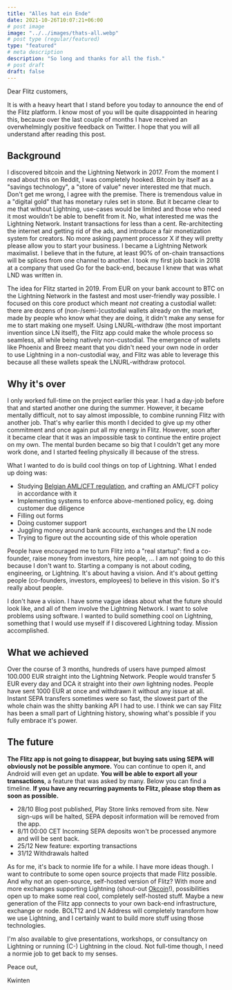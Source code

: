 ```yaml
---
title: "Alles hat ein Ende"
date: 2021-10-26T10:07:21+06:00
# post image
image: "../../images/thats-all.webp"
# post type (regular/featured)
type: "featured"
# meta description
description: "So long and thanks for all the fish."
# post draft
draft: false
---
```


Dear Flitz customers,

It is with a heavy heart that I stand before you today to announce the end of the Flitz platform. I know most of you will be quite disappointed in hearing this, because over the last couple of months I have received an overwhelmingly positive feedback on Twitter. I hope that you will all understand after reading this post.

## Background
I discovered bitcoin and the Lightning Network in 2017. From the moment I read about this on Reddit, I was completely hooked. Bitcoin by itself as a "savings technology", a "store of value" never interested me that much. Don't get me wrong, I agree with the premise. There is tremendous value in a "digital gold" that has monetary rules set in stone. But it became clear to me that without Lightning, use-cases would be limited and those who need it most wouldn't be able to benefit from it. No, what interested me was the Lightning Network. Instant transactions for less than a cent. Re-architecting the internet and getting rid of the ads, and introduce a fair monetization system for creators. No more asking payment processor X if they will pretty please allow you to start your business. I became a Lightning Network maximalist. I believe that in the future, at least 90% of on-chain transactions will be splices from one channel to another. I took my first job back in 2018 at a company that used Go for the back-end, because I knew that was what LND was written in.

The idea for Flitz started in 2019. From EUR on your bank account to BTC on the Lightning Network in the fastest and most user-friendly way possible.
I focused on this core product which meant *not* creating a custodial wallet: there are dozens of (non-/semi-)custodial wallets already on the market, made by people who know what they are doing, it didn't make any sense for me to start making one myself. Using LNURL-withdraw (the most important invention since LN itself), the Flitz app could make the whole process so seamless, all while being natively non-custodial. The emergence of wallets like Phoenix and Breez meant that you didn't need your own node in order to use Lightning in a non-custodial way, and Flitz was able to leverage this because all these wallets speak the LNURL-withdraw protocol.

## Why it's over
I only worked full-time on the project earlier this year. I had a day-job before that and started another one during the summer. However, it became mentally difficult, not to say almost impossible, to combine running Flitz with another job. That's why earlier this month I decided to give up my other commitment and once again put all my energy in Flitz. However, soon after it became clear that it was an impossible task to continue the entire project on my own. The mental burden became so big that I couldn't get any more work done, and I started feeling physically ill because of the stress.

What I wanted to do is build cool things on top of Lightning. What I ended up doing was:

- Studying [Belgian AML/CFT regulation](https://www.ejustice.just.fgov.be/cgi_loi/change_lg.pl?language=nl&la=N&table_name=wet&cn=2017091806), and crafting an AML/CFT policy in accordance with it
- Implementing systems to enforce above-mentioned policy, eg. doing customer due diligence
- Filling out forms
- Doing customer support
- Juggling money around bank accounts, exchanges and the LN node
- Trying to figure out the accounting side of this whole operation

People have encouraged me to turn Flitz into a "real startup": find a co-founder, raise money from investors, hire people, ...
I am not going to do this because I don't want to. Starting a company is not about coding, engineering, or Lightning.
It's about having a vision. And it's about getting people (co-founders, investors, employees) to believe in this vision. So it's really about people.

I don't have a vision. I have some vague ideas about what the future should look like, and all of them involve the Lightning Network. I want to solve problems using software. I wanted to build something cool on Lightning, something that I would use myself if I discovered Lightning today. Mission accomplished.
## What we achieved
Over the course of 3 months, hundreds of users have pumped almost 100.000 EUR straight into the Lightning Network. People would transfer 5 EUR every day and DCA it straight into their _own_ lightning nodes. People have sent 1000 EUR at once and withdrawn it without any issue at all. Instant SEPA transfers sometimes were so fast, the slowest part of the whole chain was the shitty banking API I had to use. I think we can say Flitz has been a small part of Lightning history, showing what's possible if you fully embrace it's power.
## The future

**The Flitz app is not going to disappear, but buying sats using SEPA will obviously not be possible anymore.** You can continue to open it, and Android will even get an update. **You will be able to export all your transactions**, a feature that was asked by many. Below you can find a timeline.
**If you have any recurring payments to Flitz, please stop them as soon as possible.**

- 28/10 Blog post published, Play Store links removed from site. New sign-ups will be halted, SEPA deposit information will be removed from the app.
- 8/11 00:00 CET Incoming SEPA deposits won't be processed anymore and will be sent back.
- 25/12 New feature: exporting transactions
- 31/12 Withdrawals halted

As for me, it's back to normie life for a while. I have more ideas though. I want to contribute to some open source projects that made Flitz possible. And why not an open-source, self-hosted version of Flitz? With more and more exchanges supporting Lightning (shout-out [Okcoin](https://okcoin.com)!), possibilities open up to make some real cool, completely self-hosted stuff. Maybe a new generation of the Flitz app connects to your own back-end infrastructure, exchange or node. BOLT12 and LN Address will completely transform how we use Lightning, and I certainly want to build more stuff using those technologies.

I'm also available to give presentations, workshops, or consultancy on Lightning or running (C-) Lightning in the cloud. Not full-time though, I need a normie job to get back to my senses.


Peace out,

Kwinten
